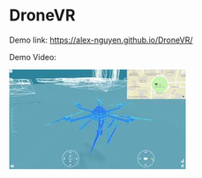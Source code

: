# DroneVR
Demo link: https://alex-nguyen.github.io/DroneVR/


Demo Video:

[![IMAGE ALT TEXT HERE](DroneVR.jpg)](https://youtu.be/F_OC3dq4CeQ)

